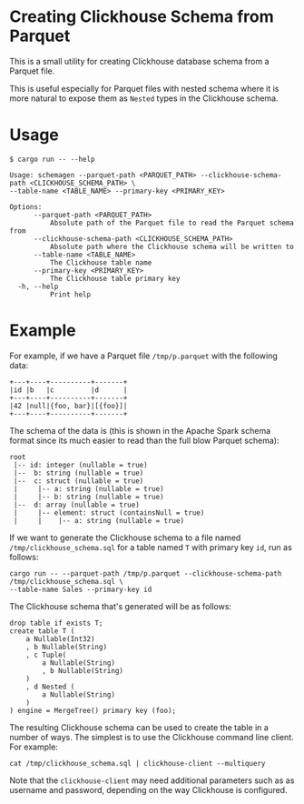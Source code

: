 # Creating Clickhouse Schema from Parquet

This is a small utility for creating Clickhouse database schema from a Parquet file. 

This is useful especially for Parquet files with nested schema where it is more natural 
to expose them as `Nested` types in the Clickhouse schema.


# Usage

```
$ cargo run -- --help

Usage: schemagen --parquet-path <PARQUET_PATH> --clickhouse-schema-path <CLICKHOUSE_SCHEMA_PATH> \
--table-name <TABLE_NAME> --primary-key <PRIMARY_KEY>

Options:
      --parquet-path <PARQUET_PATH>
          Absolute path of the Parquet file to read the Parquet schema from
      --clickhouse-schema-path <CLICKHOUSE_SCHEMA_PATH>
          Absolute path where the Clickhouse schema will be written to
      --table-name <TABLE_NAME>
          The Clickhouse table name
      --primary-key <PRIMARY_KEY>
          The Clickhouse table primary key
  -h, --help
          Print help
```

# Example

For example, if we have a Parquet file `/tmp/p.parquet` with the following data:

```
+---+----+----------+-------+
|id |b   |c         |d      |
+---+----+----------+-------+
|42 |null|{foo, bar}|[{foo}]|
+---+----+----------+-------+
```

The schema of the data is (this is shown in the Apache Spark schema format since its much easier 
to read than the full blow Parquet schema):
```
root
 |-- id: integer (nullable = true)
 |--  b: string (nullable = true)
 |--  c: struct (nullable = true)
 |     |-- a: string (nullable = true)
 |     |-- b: string (nullable = true)
 |--  d: array (nullable = true)
 |     |-- element: struct (containsNull = true)
 |     |    |-- a: string (nullable = true)
```

If we want to generate the Clickhouse schema to a file named `/tmp/clickhouse_schema.sql` for 
a table named `T` with primary key `id`, run as follows:

```
cargo run -- --parquet-path /tmp/p.parquet --clickhouse-schema-path /tmp/clickhouse_schema.sql \
--table-name Sales --primary-key id
```

The Clickhouse schema that's generated will be as follows:
```
drop table if exists T;
create table T (
    a Nullable(Int32)
    , b Nullable(String)
    , c Tuple(
        a Nullable(String)
        , b Nullable(String)
    )
    , d Nested (
        a Nullable(String)
    )
) engine = MergeTree() primary key (foo);
```

The resulting Clickhouse schema can be used to create the table in a number of ways.  The simplest 
is to use the Clickhouse command line client.  For example:

```
cat /tmp/clickhouse_schema.sql | clickhouse-client --multiquery
```

Note that the `clickhouse-client` may need additional parameters such as as username and 
password, depending on the way Clickhouse is configured.
